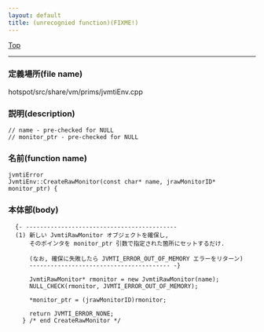 ```yaml
---
layout: default
title: (unrecognied function)(FIXME!)
---
```

[Top](../index.html)

--- 
### 定義場所(file name)
hotspot/src/share/vm/prims/jvmtiEnv.cpp
### 説明(description)

```
// name - pre-checked for NULL
// monitor_ptr - pre-checked for NULL
```

### 名前(function name)
```
jvmtiError
JvmtiEnv::CreateRawMonitor(const char* name, jrawMonitorID* monitor_ptr) {
```

### 本体部(body)
```
  {- -------------------------------------------
  (1) 新しい JvmtiRawMonitor オブジェクトを確保し, 
      そのポインタを monitor_ptr 引数で指定された箇所にセットするだけ.
  
      (なお, 確保に失敗したら JVMTI_ERROR_OUT_OF_MEMORY エラーをリターン)
      ---------------------------------------- -}

	  JvmtiRawMonitor* rmonitor = new JvmtiRawMonitor(name);
	  NULL_CHECK(rmonitor, JVMTI_ERROR_OUT_OF_MEMORY);
	
	  *monitor_ptr = (jrawMonitorID)rmonitor;
	
	  return JVMTI_ERROR_NONE;
	} /* end CreateRawMonitor */
	
```


